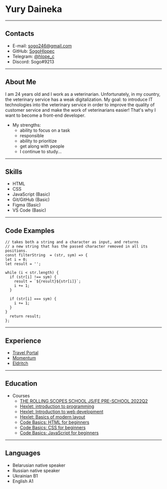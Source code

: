 # Yury Daineka
---
## Contacts
* E-mail: sogo246@gmail.com
* GitHub: [SogoHlopec](https://github.com/SogoHlopec)
* Telegram: [@hlope_c](https://t.me/hlope_c)
* Discord: Sogo#9213
---
## About Me
I am 24 years old and I work as a veterinarian. Unfortunately, in my country, the veterinary service has a weak digitalization. My goal: to introduce IT technologies into the veterinary service in order to improve the quality of customer service and make the work of veterinarians easier! That's why I want to become a front-end developer.
* My strengths:
  - ability to focus on a task
  - responsible
  - ability to prioritize
  - get along with people
  - I continue to study...
---
## Skills
* HTML
* CSS 
* JavaScript (Basic)
* Git/GitHub (Basic)
* Figma (Basic)
* VS Code (Basic)
---
## Code Examples
```
// takes both a string and a character as input, and returns 
// a new string that has the passed character removed in all its positions.
const filterString  = (str, sym) => {
let i = 0;
let result = '';

while (i < str.length) {
  if (str[i] !== sym) {
    result = `${result}${str[i]}`;
    i += 1;
  }
 
  if (str[i] === sym) {
    i += 1;
  }
}
  return result;
};
```
---
## Experience
* [Travel Portal](https://sogohlopec.github.io/RSS_Travel/)
* [Momentum](https://rolling-scopes-school.github.io/sogohlopec-JSFEPRESCHOOL2022Q2/momentum/)
* [Eldritch](https://rolling-scopes-school.github.io/sogohlopec-JSFEPRESCHOOL2022Q2/eldritch-codejam/)
---
## Education
* Courses
  - [THE ROLLING SCOPES SCHOOL JS/FE PRE-SCHOOL 2022Q2](https://app.rs.school/certificate/xc1jcw36)
  - [Hexlet: introduction to programming](https://ru.hexlet.io/courses/introduction_to_programming)
  - [Hexlet: Introduction to web development](https://ru.hexlet.io/courses/intro_to_web_development)
  - [Hexlet: Basics of modern layout](https://ru.hexlet.io/courses/layout-designer-basics)
  - [Code Basics: HTML for beginners](https://ru.code-basics.com/languages/html)
  - [Code Basics: CSS for beginners](https://ru.code-basics.com/languages/css)
  - [Code Basics: JavaScript for beginners](https://ru.code-basics.com/languages/javascript)
---
## Languages
* Belarusian native speaker
* Russian native speaker
* Ukrainian B1
* English A1